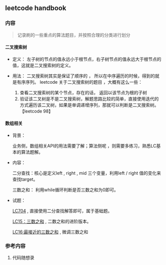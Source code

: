## leetcode handbook

### 内容


> 记录刷的一些重点的算法题目，并按照合理的分类进行划分





#### 二叉搜索树

- 定义：
    左子树的节点的值永远小于根节点，右子树节点的值永远大于根节点的值，这就是二叉搜索树的定义。

- 用法：
    二叉搜索树其实是保证了顺序的 ， 所以在中序遍历的时候，得到的就是有序序列。
    leetcode 关于二叉搜索树的题目 ，大概有这么一些：

    1. 查看二叉搜索树的某个节点，存在的话， 返回以该节点为根的子树
    2. 验证该二叉树是不是二叉搜索树，解题思路比较的简单，直接使用迭代的方式遍历该二叉树，如果是单调递增序列，那就可以判断是二叉搜索树。【leetcode 98】



#### 数组相关

- 背景：

    业务侧，数组相关API的用法需要了解；算法侧呢 ，则需要多练习，熟悉LC基本的算法题解。

- 内容：

    二分查找：核心是定义left , right , mid 三个变量，利用left / right 值的变化来查找target。

    三数之和： 利用while循环判断是否三数之和为0即可。

- 试题：

    [LC704](https://leetcode-cn.com/problems/binary-search/) , 直接使用二分查找解答即可，属于基础题。

    [LC15：三数之和](https://leetcode-cn.com/problems/3sum/) , 二数之和的进阶版本。

    [LC16:最接近的三数之和](https://leetcode-cn.com/problems/3sum-closest/) , 微调三数之和


### 参考内容

1. 代码随想录